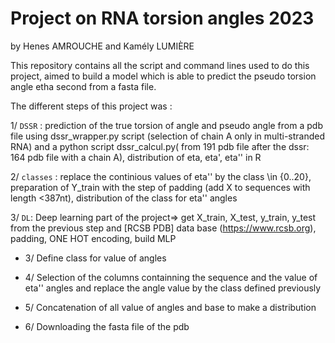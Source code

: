 # Project on RNA torsion angles 2023

by Henes AMROUCHE and Kamély LUMIÈRE

This repository contains all the script and command lines used to do this project, aimed to build a model which is able to predict the pseudo torsion angle etha second from a fasta file.

The different steps of this project was :

 1/  `DSSR` : prediction of the true torsion of angle and pseudo angle from a pdb file using dssr_wrapper.py script (selection of chain A only in multi-stranded RNA) and a python script dssr_calcul.py( from 191 pdb file after the dssr: 164 pdb file with a chain A), distribution of eta, eta', eta'' in R

 2/ `classes` : replace the continious values of eta'' by the class \in {0..20}, preparation of Y_train with the step of padding (add X to sequences with length <387nt), distribution of the class for eta'' angles

 3/  `DL`: Deep learning part of the project=> get X_train, X_test, y_train, y_test from the previous step and  [RCSB PDB] data base (https://www.rcsb.org), padding, ONE HOT encoding, build MLP

 
 

* 3/ Define class for value of angles

* 4/ Selection of the columns containning the sequence and the value of eta'' angles and replace the angle value by the class defined previously

* 5/ Concatenation of all value of angles and base to make a distribution

* 6/ Downloading the fasta file of the pdb







